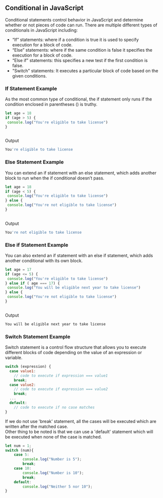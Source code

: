 ## Conditional in JavaScript
Conditional statements control behavior in JavaScript and determine whether or not pieces of code can run. There are multiple different types of conditionals in JavaScript including:

- “If” statements: where if a condition is true it is used to specify execution for a block of code.
- “Else” statements: where if the same condition is false it specifies the execution for a block of code.
- “Else if” statements: this specifies a new test if the first condition is false.
- "Switch" statements: It executes a particular block of code based on the given conditions.

### If Statement Example
As the most common type of conditional, the if statement only runs if the condition enclosed in parentheses () is truthy.

```javascript
let age = 18
if (age > 5) {
 console.log("You're eligible to take license")
}
​
```
Output
```bash
You're eligible to take license
```

### Else Statement Example
You can extend an if statement with an else statement, which adds another block to run when the if conditional doesn’t pass.

```javascript
let age = 18
if (age < 5) {
 console.log("You're eligible to take license")
} else {
 console.log("You're not eligible to take license")
}
​
```
Output
```bash
You're not eligible to take license
```

### Else if Statement Example
You can also extend an if statement with an else if statement, which adds another conditional with its own block.

```javascript
let age = 17
if (age <= 5) {
 console.log("You're eligible to take license")
} else if ( age === 17) {
 console.log("You will be eligible next year to take license")
} else {
 console.log("You're not eligible to take license")
}
​
```
Output
```bash
You will be eligible next year to take license
```

### Switch Statement Example
Switch statement is a control flow structure that allows you to execute different blocks of code depending on the value of an expression or variable.

```js
switch (expression) {
  case value1:
    // code to execute if expression === value1
    break;
  case value2:
    // code to execute if expression === value2
    break;
  ...
  default:
    // code to execute if no case matches
}
```
If we do not use 'break' statement, all the cases will be executed which are written after the matched case. <br/>
Other thing to be noted is that we can use a 'default' statement which will be executed when none of the case is matched.

```js
let num = 1;
switch (num){
    case 5:
        console.log("Number is 5");
        break;
    case 10:
        console.log("Number is 10");
        break;
    default:
        console.log("Neither 5 nor 10");
}
```